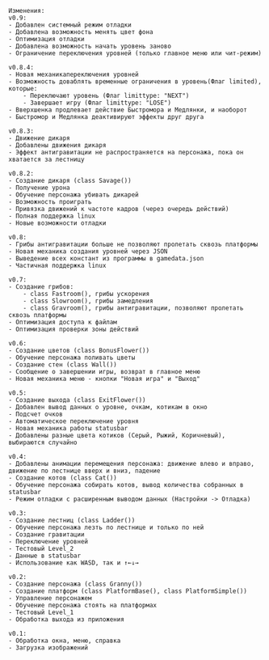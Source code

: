 	
	Изменения:
	v0.9:
	- Добавлен системный режим отладки
	- Добавлена возможность менять цвет фона
	- Оптимизация отладки
	- Добавлена возможность начать уровень заново
	- Ограничение переключения уровней (только главное меню или чит-режим)
	
	v0.8.4:
	- Новая механикапереключения уровней
	- Возможность доваблять временные ограничения в уровень(Флаг limited), которые:
		- Переключают уровень (Флаг limittype: "NEXT")
		- Завершает игру (Флаг limittype: "LOSE")
	- Вверхшенка продлевает действие Быстромора и Медлянки, и наоборот
	- Быстромор и Медлянкa деактивируют эффекты друг друга
	
	v0.8.3:
	- Движение дикаря
	- Добавлены движения дикаря
	- Эффект антигравитации не распространяется на персонажа, пока он хватается за лестницу
	
	v0.8.2:
	- Создание дикаря (class Savage())
	- Получение урона
	- Обучение персонажа убивать дикарей
	- Возможность проиграть
	- Привязка движений к частоте кадров (через очередь действий)
	- Полная поддержка linux
	- Новые возможности отладки
	
	v0.8:
	- Грибы антигравитации больше не позволяют пролетать сквозь платформы
	- Новая механика создания уровней через JSON
	- Выведение всех констант из программы в gamedata.json
	- Частичная поддержка linux
	
	v0.7:
	- Создание грибов:
		- class Fastroom(), грибы ускорения
		- class Slowroom(), грибы замедления
		- class Gravroom(), грибы антигравитации, позволяют пролетать сквозь платформы
	- Оптимизация доступа к файлам
	- Оптимизация проверки зоны действий
	
	v0.6:
	- Создание цветов (class BonusFlower())
	- Обучение персонажа поливать цветы
	- Создание стен (class Wall())
	- Сообщение о завершении игры, возврат в главное меню
	- Новая механика меню - кнопки "Новая игра" и "Выход"

	v0.5:
	- Создание выхода (class ExitFlower())
	- Добавлен вывод данных о уровне, очкам, котикам в окно
	- Подсчет очков
	- Автоматическое переключение уровня
	- Новая механика работы statusbar
	- Добавлены разные цвета котиков (Серый, Рыжий, Коричневый), выбираются случайно
	
	v0.4:
	- Добавлены анимации перемещения персонажа: движение влево и вправо, движение по лестнице вверх и вниз, падение
	- Создание котов (class Cat())
	- Обучение персонажа собирать котов, вывод количества собранных в statusbar
	- Режим отладки с расширенным выводом данных (Настройки -> Отладка)
	
	v0.3:
	- Создание лестниц (class Ladder())
	- Обучение персонажа лезть по лестнице и только по ней
	- Создание гравитации
	- Переключение уровней
	- Тестовый Level_2
	- Данные в statusbar
	- Использование как WASD, так и ↑←↓→
	
	v0.2:
	- Создание персонажа (class Granny())
	- Создание платформ (class PlatformBase(), class PlatformSimple())
	- Управление персонажем
	- Обучение персонажа стоять на платформах
	- Тестовый Level_1
	- Обработка выхода из приложения
	
	v0.1:
	- Обработка окна, меню, справка
	- Загрузка изображений
